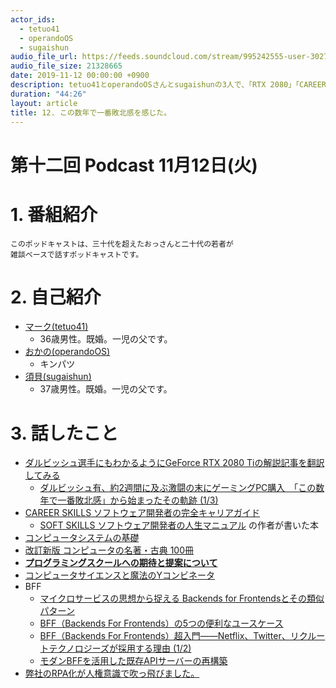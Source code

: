 ```yaml
---
actor_ids:
  - tetuo41
  - operandoOS
  - sugaishun
audio_file_url: https://feeds.soundcloud.com/stream/995242555-user-302747142-yarukinai-12-2019-11-12.mp3
audio_file_size: 21328665
date: 2019-11-12 00:00:00 +0900
description: tetuo41とoperandoOSさんとsugaishunの3人で、「RTX 2080」「CAREER SKILLS」「RPA化」について話しました。
duration: "44:26"
layout: article
title: 12. この数年で一番敗北感を感じた。
---
```


# 第十二回 Podcast 11月12日(火)

# 1. 番組紹介
    このポッドキャストは、三十代を超えたおっさんと二十代の若者が
    雑談ベースで話すポッドキャストです。

# 2. 自己紹介
- [マーク(tetuo41)](https://twitter.com/tetuo41)
    - 36歳男性。既婚。一児の父です。
- [おかの(operandoOS)](https://twitter.com/operandoOS)
    - キンパツ
- [須貝(sugaishun)](https://twitter.com/sugaishun)
    - 37歳男性。既婚。一児の父です。

# 3. 話したこと
- [ダルビッシュ選手にもわかるようにGeForce RTX 2080 Tiの解説記事を翻訳してみる](https://pc.watch.impress.co.jp/docs/news/yajiuma/1213709.html)
    - [ダルビッシュ有、約2週間に及ぶ激闘の末にゲーミングPC購入　「この数年で一番敗北感」から始まったその軌跡 (1/3)](https://nlab.itmedia.co.jp/nl/articles/1910/28/news118.html)
- [CAREER SKILLS ソフトウェア開発者の完全キャリアガイド](https://amzn.to/2NuIMd5)
    - [SOFT SKILLS ソフトウェア開発者の人生マニュアル](https://www.amazon.co.jp/dp/B01GDS0994) の作者が書いた本
- [コンピュータシステムの基礎](https://www.itec.co.jp/store/products/detail.php?product_id=2482)
- [改訂新版 コンピュータの名著・古典 100冊](https://amzn.to/2pWzb6F)
- [**プログラミングスクールへの期待と提案について**](https://tech.pepabo.com/2019/10/25/proposal-for-programming-schools/)
- [コンピュータサイエンスと魔法のYコンビネータ](https://yj.chibicode.com/)
- BFF
    - [マイクロサービスの思想から捉える Backends for Frontendsとその類似パターン](https://speakerdeck.com/qsona/backends-for-frontends-and-its-similar-pattern-from-the-microservices-perspective)
    - [BFF（Backends For Frontends）の5つの便利なユースケース](https://www.atmarkit.co.jp/ait/articles/1805/18/news022.html)
    - [BFF（Backends For Frontends）超入門――Netflix、Twitter、リクルートテクノロジーズが採用する理由 (1/2)](https://www.atmarkit.co.jp/ait/articles/1803/12/news012.html)
    - [モダンBFFを活用した既存APIサーバーの再構築](https://techlife.cookpad.com/entry/2019-orcha-bff)
- [弊社のRPA化が人権意識で吹っ飛びました。](http://delete-all.hatenablog.com/entry/2019/10/27/203000)
